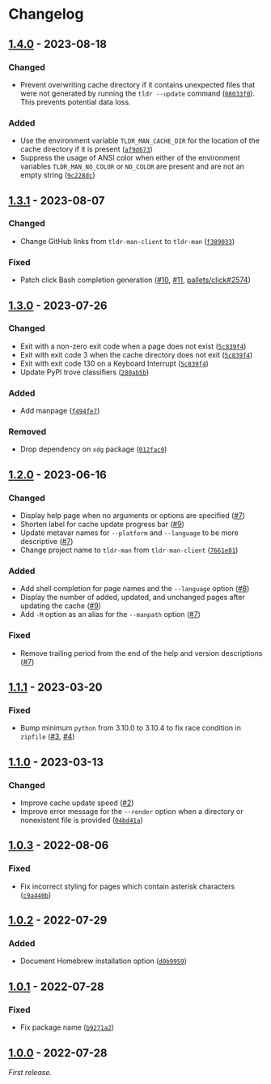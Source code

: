 # Changelog

## [1.4.0] - 2023-08-18

### Changed

- Prevent overwriting cache directory if it contains unexpected files that were not generated by running the `tldr --update` command ([`08033f0`](https://github.com/superatomic/tldr-man/commit/08033f01fdd3bbf872af363908365fb6203f911d)). This prevents potential data loss.

### Added

- Use the environment variable `TLDR_MAN_CACHE_DIR` for the location of the cache directory if it is present ([`af9d673`](https://github.com/superatomic/tldr-man/commit/af9d673796b0a1fe4ad00641817e1ac726bbeb23))
- Suppress the usage of ANSI color when either of the environment variables `TLDR_MAN_NO_COLOR` or `NO_COLOR` are present and are not an empty string ([`9c228dc`](https://github.com/superatomic/tldr-man/commit/9c228dc6e9f9afcf3c63d547eb0ffe30162a7e39))

## [1.3.1] - 2023-08-07

### Changed

- Change GitHub links from `tldr-man-client` to `tldr-man` ([`f389033`](https://github.com/superatomic/tldr-man/commit/f3890338e21c24a05be4eab7f566d1658b8e7fde))

### Fixed

- Patch click Bash completion generation ([#10](https://github.com/superatomic/tldr-man/issues/10), [#11](https://github.com/superatomic/tldr-man/pull/11), [pallets/click#2574](https://github.com/pallets/click/issues/2574))

## [1.3.0] - 2023-07-26

### Changed

- Exit with a non-zero exit code when a page does not exist ([`5c839f4`](https://github.com/superatomic/tldr-man/commit/5c839f4a8c0435a89c5517660912ac7d34a51698))
- Exit with exit code 3 when the cache directory does not exit ([`5c839f4`](https://github.com/superatomic/tldr-man/commit/5c839f4a8c0435a89c5517660912ac7d34a51698))
- Exit with exit code 130 on a Keyboard Interrupt ([`5c839f4`](https://github.com/superatomic/tldr-man/commit/5c839f4a8c0435a89c5517660912ac7d34a51698))
- Update PyPI trove classifiers ([`280ab5b`](https://github.com/superatomic/tldr-man/commit/280ab5b0d231185396aaa428dd0c335038be0c1c))

### Added

- Add manpage ([`f494fe7`](https://github.com/superatomic/tldr-man/commit/f494fe73afbdad708e37b0e269a315be98d0e1f2))

### Removed

- Drop dependency on `xdg` package ([`012fac9`](https://github.com/superatomic/tldr-man/commit/012fac9d882f4c57b07b015c5d9040ba60f4dca9))

## [1.2.0] - 2023-06-16

### Changed

- Display help page when no arguments or options are specified ([#7](https://github.com/superatomic/tldr-man/pull/7))
- Shorten label for cache update progress bar ([#9](https://github.com/superatomic/tldr-man/pull/9))
- Update metavar names for `--platform` and `--language` to be more descriptive ([#7](https://github.com/superatomic/tldr-man/pull/7))
- Change project name to `tldr-man` from `tldr-man-client` ([`7661e81`](https://github.com/superatomic/tldr-man/commit/7661e8162a68160c732d2b704e911be512b4704c))

### Added

- Add shell completion for page names and the `--language` option ([#8](https://github.com/superatomic/tldr-man/pull/8))
- Display the number of added, updated, and unchanged pages after updating the cache ([#9](https://github.com/superatomic/tldr-man/pull/9))
- Add `-M` option as an alias for the `--manpath` option ([#7](https://github.com/superatomic/tldr-man/pull/7))

### Fixed

- Remove trailing period from the end of the help and version descriptions ([#7](https://github.com/superatomic/tldr-man/pull/7))

## [1.1.1] - 2023-03-20

### Fixed

- Bump minimum `python` from 3.10.0 to 3.10.4 to fix race condition in `zipfile` ([#3](https://github.com/superatomic/tldr-man/issues/3), [#4](https://github.com/superatomic/tldr-man/pull/4))

## [1.1.0] - 2023-03-13

### Changed

- Improve cache update speed ([#2](https://github.com/superatomic/tldr-man/issues/2))
- Improve error message for the `--render` option when a directory or nonexistent file is provided ([`04bd41a`](https://github.com/superatomic/tldr-man/commit/04bd41aa17b05fbe516f0919c08819458d066f3a))

## [1.0.3] - 2022-08-06

### Fixed

- Fix incorrect styling for pages which contain asterisk characters ([`c9a440b`](https://github.com/superatomic/tldr-man/commit/c9a440b56585911095824c1775f8830af8552452))

## [1.0.2] - 2022-07-29

### Added

- Document Homebrew installation option ([`d0b9959`](https://github.com/superatomic/tldr-man/commit/d0b9959211e247b9fe41f1b64a0c4022fbacd1ae))

## [1.0.1] - 2022-07-28

### Fixed

- Fix package name ([`b9271a2`](https://github.com/superatomic/tldr-man/commit/b9271a20339ef38402ae490670a9d0f0983d7d3e))

## [1.0.0] - 2022-07-28

_First release._

[1.4.0]: https://github.com/superatomic/tldr-man/compare/v1.3.1...v1.4.0
[1.3.1]: https://github.com/superatomic/tldr-man/compare/v1.3.0...v1.3.1
[1.3.0]: https://github.com/superatomic/tldr-man/compare/v1.2.0...v1.3.0
[1.2.0]: https://github.com/superatomic/tldr-man/compare/v1.1.1...v1.2.0
[1.1.1]: https://github.com/superatomic/tldr-man/compare/v1.1.0...v1.1.1
[1.1.0]: https://github.com/superatomic/tldr-man/compare/v1.0.3...v1.1.0
[1.0.3]: https://github.com/superatomic/tldr-man/compare/v1.0.2...v1.0.3
[1.0.2]: https://github.com/superatomic/tldr-man/compare/v1.0.1...v1.0.2
[1.0.1]: https://github.com/superatomic/tldr-man/compare/v1.0.0...v1.0.1
[1.0.0]: https://github.com/superatomic/tldr-man/commits/v1.0.0
